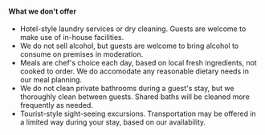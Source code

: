 #### What we don't offer

* Hotel-style laundry services or dry cleaning. Guests are welcome to make use of in-house facilities.
* We do not sell alcohol, but guests are welcome to bring alcohol to consume on premises in moderation.
* Meals are chef's choice each day, based on local fresh ingredients, not cooked to order. We do accomodate any reasonable dietary needs in our meal planning.
* We do not clean private bathrooms during a guest's stay, but we thoroughly clean between guests. Shared baths will be cleaned more frequently as needed.
* Tourist-style sight-seeing excursions. Transportation may be offered in a limited way during your stay, based on our availability.
